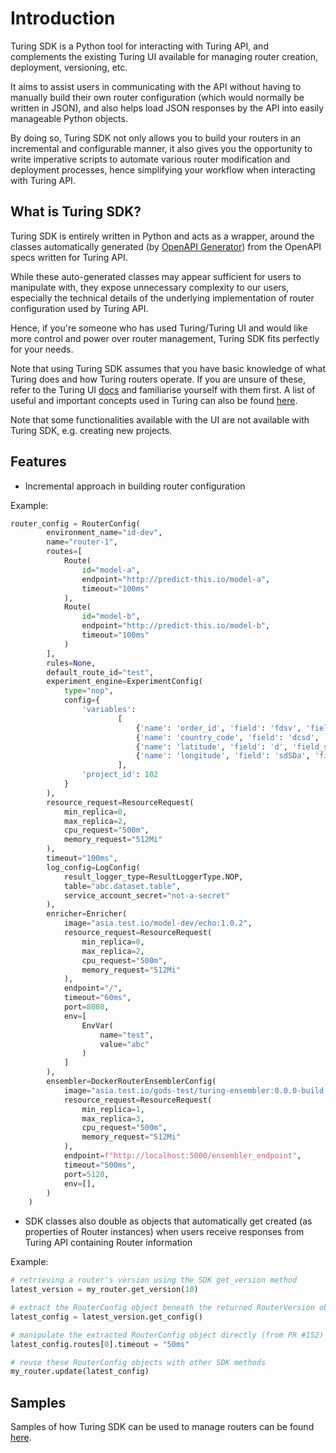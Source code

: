 # Introduction
Turing SDK is a Python tool for interacting with Turing API, and complements the existing Turing UI available for 
managing 
router creation, deployment, versioning, etc. 

It aims to assist users in communicating with the API without having 
to manually build their own router configuration (which would normally be written in JSON), and also helps load JSON 
responses by the API into easily manageable Python objects.

By doing so, Turing SDK not only allows you to build your routers in an incremental and configurable manner, it also 
gives you the opportunity to write imperative scripts to automate various router modification and deployment 
processes, hence simplifying your workflow when interacting with Turing API.

## What is Turing SDK?
Turing SDK is entirely written in Python and acts as a wrapper, around the classes automatically generated (by 
[OpenAPI Generator](https://github.com/OpenAPITools/openapi-generator)) from the OpenAPI specs written for Turing API. 

While these auto-generated classes may appear sufficient for users to manipulate with, they expose unnecessary 
complexity to our users, especially the technical details of the underlying implementation of 
router configuration used by Turing API.

Hence, if you're someone who has used Turing/Turing UI and would like more control and power over router management, 
Turing SDK fits perfectly for your needs.

Note that using Turing SDK assumes that you have basic knowledge of what Turing does and how Turing routers operate. 
If you are unsure of these, refer to the Turing UI [docs](https://github.com/gojek/turing/tree/main/docs/how-to) and 
familiarise yourself with them first. A list of useful and important concepts used in Turing can also be found 
[here](https://github.com/gojek/turing/blob/main/docs/concepts.md). 

Note that some functionalities available with the UI are not available with Turing SDK, e.g. creating new projects.

## Features
- Incremental approach in building router configuration

Example:
```python
router_config = RouterConfig(
        environment_name="id-dev",
        name="router-1",
        routes=[
            Route(
                id="model-a",
                endpoint="http://predict-this.io/model-a",
                timeout="100ms"
            ),
            Route(
                id="model-b",
                endpoint="http://predict-this.io/model-b",
                timeout="100ms"
            )
        ],
        rules=None,
        default_route_id="test",
        experiment_engine=ExperimentConfig(
            type="nop",
            config={
                'variables':
                        [
                            {'name': 'order_id', 'field': 'fdsv', 'field_source': 'header'},
                            {'name': 'country_code', 'field': 'dcsd', 'field_source': 'header'},
                            {'name': 'latitude', 'field': 'd', 'field_source': 'header'},
                            {'name': 'longitude', 'field': 'sdSDa', 'field_source': 'header'}
                        ],
                'project_id': 102
            }
        ),
        resource_request=ResourceRequest(
            min_replica=0,
            max_replica=2,
            cpu_request="500m",
            memory_request="512Mi"
        ),
        timeout="100ms",
        log_config=LogConfig(
            result_logger_type=ResultLoggerType.NOP,
            table="abc.dataset.table",
            service_account_secret="not-a-secret"
        ),
        enricher=Enricher(
            image="asia.test.io/model-dev/echo:1.0.2",
            resource_request=ResourceRequest(
                min_replica=0,
                max_replica=2,
                cpu_request="500m",
                memory_request="512Mi"
            ),
            endpoint="/",
            timeout="60ms",
            port=8080,
            env=[
                EnvVar(
                    name="test",
                    value="abc"
                )
            ]
        ),
        ensembler=DockerRouterEnsemblerConfig(
            image="asia.test.io/gods-test/turing-ensembler:0.0.0-build.0",
            resource_request=ResourceRequest(
                min_replica=1,
                max_replica=3,
                cpu_request="500m",
                memory_request="512Mi"
            ),
            endpoint=f"http://localhost:5000/ensembler_endpoint",
            timeout="500ms",
            port=5120,
            env=[],
        )
    )
```
- SDK classes also double as objects that automatically get created (as properties of Router instances) when users 
receive responses from Turing API containing Router information

Example:
```python
# retrieving a router's version using the SDK get_version method
latest_version = my_router.get_version(10)

# extract the RouterConfig object beneath the returned RouterVersion object
latest_config = latest_version.get_config()

# manipulate the extracted RouterConfig object directly (from PR #152)
latest_config.routes[0].timeout = "50ms"

# reuse these RouterConfig objects with other SDK methods
my_router.update(latest_config)
```

## Samples
Samples of how Turing SDK can be used to manage routers can be found 
[here](https://github.com/gojek/turing/tree/main/sdk/samples).